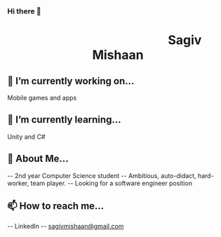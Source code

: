 ### Hi there 👋

<!--
**sagivmis/sagivmis** is a ✨ _special_ ✨ repository because its `README.md` (this file) appears on your GitHub profile.

Here are some ideas to get you started:

-->

<h1 style="text-align:center">&nbsp&nbsp&nbsp&nbsp&nbsp&nbsp&nbsp&nbsp&nbsp&nbsp&nbsp&nbsp&nbsp&nbsp&nbsp&nbsp&nbsp&nbsp&nbsp&nbsp&nbsp&nbsp&nbsp&nbsp&nbsp&nbsp&nbsp&nbsp&nbsp&nbsp&nbsp&nbsp&nbsp&nbsp&nbsp&nbsp&nbsp&nbsp&nbsp&nbsp&nbsp&nbsp&nbsp&nbsp&nbsp Sagiv Mishaan</h1>

## 🔭 I’m currently working on...
  Mobile games and apps
  
## 🌱 I’m currently learning...
  Unity and C#
  
## 💬 About Me...
  -- 2nd year Computer Science student
  -- Ambitious, auto-didact, hard-worker, team player.
  -- Looking for a software engineer position
  
## 📫 How to reach me...  
  -- LinkedIn
  -- sagivmishaan@gmail.com
  
